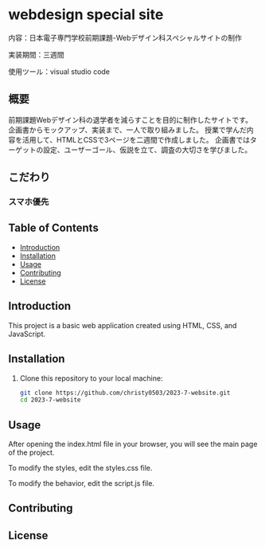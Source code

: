 # webdesign special site

内容：日本電子専門学校前期課題-Webデザイン科スペシャルサイトの制作

実装期間：三週間

使用ツール：visual studio code 

## 概要

前期課題Webデザイン科の退学者を減らすことを目的に制作したサイトです。
企画書からモックアップ、実装まで、一人で取り組みました。
授業で学んだ内容を活用して、HTMLとCSSで3ページを二週間で作成しました。
企画書ではターゲットの設定、ユーザーゴール、仮説を立て、調査の大切さを学びました。

## こだわり

### スマホ優先

## Table of Contents

- [Introduction](#introduction)
- [Installation](#installation)
- [Usage](#usage)
- [Contributing](#contributing)
- [License](#license)

## Introduction

This project is a basic web application created using HTML, CSS, and JavaScript.

## Installation

1. Clone this repository to your local machine:

   ```bash
   git clone https://github.com/christy0503/2023-7-website.git
   cd 2023-7-website

## Usage

After opening the index.html file in your browser, you will see the main page of the project.

To modify the styles, edit the styles.css file.

To modify the behavior, edit the script.js file.

## Contributing

## License


